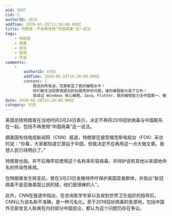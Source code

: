```yaml
---
aid: 3687
cid: 2
authorID: 3615
addTime: 2020-03-25T11:30:00.000Z
title: 特朗普：不会再使用“中国病毒”这一说法
tags:
    - 特朗普
    - 病毒
    - 说法
    - 使用
    - 不会
comments:
    -
        authorID: 4792
        addTime: 2020-06-28T14:20:00.000Z
        content: |-
            我说的所有话，完美彰显了我的编程水平！  
            你们都无法回答我提出的似是而非的问题，谁的编程能力高下立判！  
            我读过 Windows 核心编程、Java、Flutter，我的编程能力全中国第一，傻逼
date: 2020-06-28T14:20:00.000Z
category: 时政
---
```


美国总统特朗普在当地时间3月24日表示，决定不再将2019冠状病毒与中国联系在一起，包括不再使用“中国病毒”这一说法。

据美国有线电视新闻网（CNN）报道，特朗普在接受福克斯电视台（FOX）采访时说：“你看，大家都知道它源自于中国，但我决定不应再用这一点大做文章。我想人民已经明白了。”

特朗普也指，并不后悔早前使用这个名称来形容病毒，并辩护说有其他以来源地命名的传染性疾病。

在特朗普发生转变前，曾在3月23日发推特呼吁保护美国亚裔群体，并指出“新冠病毒不是亚裔美国公民的错，他们是很棒的人”。

此外，CNN在报道中指出，在咨询医学专家以及收到世界卫生组织的指导后，CNN认为该名称不准确，是一种污名化。至于2019冠状病毒的发源地，包括中国外交部发言人耿爽在内的部分中国民众，都认为这个问题仍存在争议。
